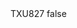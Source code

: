 <?xml version="1.0" encoding="UTF-8"?>
<CustomMetadata xmlns="http://soap.sforce.com/2006/04/metadata">
    <label>TXU827</label>
    <protected>false</protected>
</CustomMetadata>
